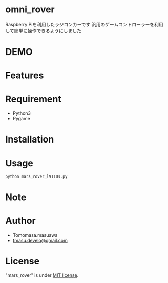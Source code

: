 # omni_rover
 
Raspberry Piを利用したラジコンカーです
汎用のゲームコントローラーを利用して簡単に操作できるようにしました

# DEMO

# Features

# Requirement

* Python3
* Pygame
 
# Installation

# Usage

```
python mars_rover_l9110s.py
```
 
# Note


# Author

* Tomomasa.masuawa
* tmasu.develo@gmail.com
 
# License
 
"mars_rover" is under [MIT license](https://en.wikipedia.org/wiki/MIT_License).
 
